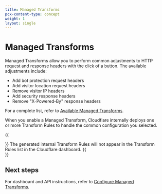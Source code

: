 ```yaml
---
title: Managed Transforms
pcx-content-type: concept
weight: 1
layout: single
---
```


# Managed Transforms

Managed Transforms allow you to perform common adjustments to HTTP request and response headers with the click of a button. The available adjustments include:

* Add bot protection request headers
* Add visitor location request headers
* Remove visitor IP headers
* Add security response headers
* Remove "X-Powered-By" response headers

For a complete list, refer to [Available Managed Transforms](/rules/transform/managed-transforms/reference/).

When you enable a Managed Transform, Cloudflare internally deploys one or more Transform Rules to handle the common configuration you selected. 

{{<Aside type="note">}}
The generated internal Transform Rules will not appear in the Transform Rules list in the Cloudflare dashboard.
{{</Aside>}}

## Next steps

For dashboard and API instructions, refer to [Configure Managed Transforms](/rules/transform/managed-transforms/configure/).
